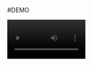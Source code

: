 #DEMO

<video src='https://github.com/lowlevel01/med-e-sell/raw/main/video/Medesell-video.mp4' width=180/>
